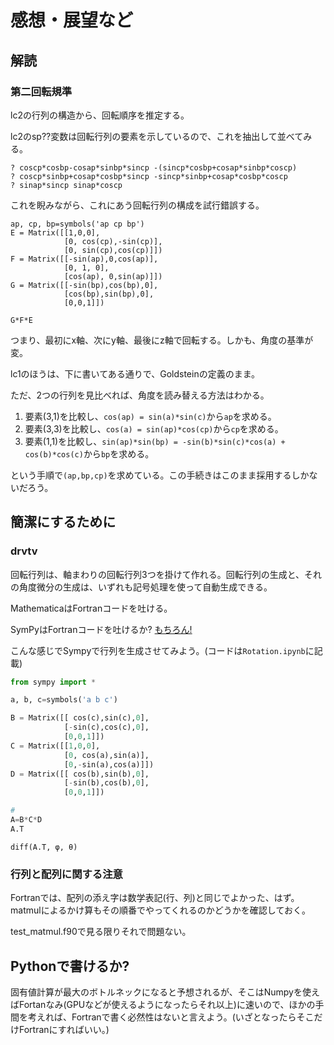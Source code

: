# 感想・展望など

## 解読

### 第二回転規準

lc2の行列の構造から、回転順序を推定する。

lc2のsp??変数は回転行列の要素を示しているので、これを抽出して並べてみる。

```
? coscp*cosbp-cosap*sinbp*sincp -(sincp*cosbp+cosap*sinbp*coscp)
? coscp*sinbp+cosap*cosbp*sincp -sincp*sinbp+cosap*cosbp*coscp
? sinap*sincp sinap*coscp

```

これを睨みながら、これにあう回転行列の構成を試行錯誤する。

```
ap, cp, bp=symbols('ap cp bp')
E = Matrix([[1,0,0],
            [0, cos(cp),-sin(cp)],
            [0, sin(cp),cos(cp)]])
F = Matrix([[-sin(ap),0,cos(ap)],
            [0, 1, 0],
            [cos(ap), 0,sin(ap)]])
G = Matrix([[-sin(bp),cos(bp),0],
            [cos(bp),sin(bp),0],
            [0,0,1]])

G*F*E
```

つまり、最初にx軸、次にy軸、最後にz軸で回転する。しかも、角度の基準が変。

lc1のほうは、下に書いてある通りで、Goldsteinの定義のまま。

ただ、2つの行列を見比べれば、角度を読み替える方法はわかる。

1. 要素(3,1)を比較し、`cos(ap) = sin(a)*sin(c)`から`ap`を求める。
2. 要素(3,3)を比較し、`cos(a) = sin(ap)*cos(cp)`から`cp`を求める。
3. 要素(1,1)を比較し、`sin(ap)*sin(bp) = -sin(b)*sin(c)*cos(a) + cos(b)*cos(c)`から`bp`を求める。

という手順で`(ap,bp,cp)`を求めている。この手続きはこのまま採用するしかないだろう。

## 簡潔にするために

### drvtv

回転行列は、軸まわりの回転行列3つを掛けて作れる。回転行列の生成と、それの角度微分の生成は、いずれも記号処理を使って自動生成できる。

MathematicaはFortranコードを吐ける。

SymPyはFortranコードを吐けるか? [もちろん!](https://docs.sympy.org/latest/modules/utilities/codegen.html)

こんな感じでSympyで行列を生成させてみよう。(コードは`Rotation.ipynb`に記載)

```python
from sympy import *

a, b, c=symbols('a b c')

B = Matrix([[ cos(c),sin(c),0],
            [-sin(c),cos(c),0],
            [0,0,1]])
C = Matrix([[1,0,0],
            [0, cos(a),sin(a)],
            [0,-sin(a),cos(a)]])
D = Matrix([[ cos(b),sin(b),0],
            [-sin(b),cos(b),0],
            [0,0,1]])

# 
A=B*C*D
A.T            
```

```
diff(A.T, φ, θ)
```

### 行列と配列に関する注意

Fortranでは、配列の添え字は数学表記(行、列)と同じでよかった、はず。
matmulによるかけ算もその順番でやってくれるのかどうかを確認しておく。

test_matmul.f90で見る限りそれで問題ない。

## Pythonで書けるか?

固有値計算が最大のボトルネックになると予想されるが、そこはNumpyを使えばFortanなみ(GPUなどが使えるようになったらそれ以上)に速いので、ほかの手間を考えれば、Fortranで書く必然性はないと言えよう。(いざとなったらそこだけFortranにすればいい。)

